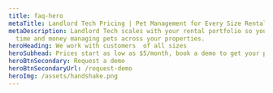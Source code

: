 ```yaml
---
title: faq-hero
metaTitle: Landlord Tech Pricing | Pet Management for Every Size Rental
metaDescription: Landlord Tech scales with your rental portfolio so you can save
  time and money managing pets across your properties.
heroHeading: We work with customers  of all sizes
heroSubhead: Prices start as low as $5/month, book a demo to get your pricing today!
heroBtnSecondary: Request a demo
heroBtnSecondaryUrl: /request-demo
heroImg: /assets/handshake.png
---
```

